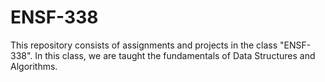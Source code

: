 # ENSF-338
This repository consists of assignments and projects in the class "ENSF-338". In this class, we are taught the fundamentals of Data Structures and Algorithms. 
